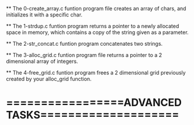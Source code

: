 ** The 0-create_array.c funtion program file creates an array of chars, and initializes it with a specific char.

** The 1-strdup.c funtion program returns a pointer to a newly allocated space in memory, which contains a copy of the string given as a parameter.

** The 2-str_concat.c funtion program concatenates two strings.

** The 3-alloc_grid.c funtion program file returns a pointer to a 2 dimensional array of integers.

** The 4-free_grid.c funtion program frees a 2 dimensional grid previously created by your alloc_grid function.

=================ADVANCED TASKS====================
===================================================


